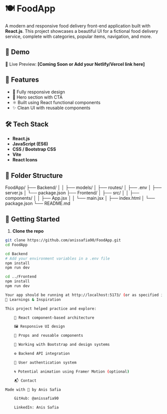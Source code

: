 # 🍽️ FoodApp

A modern and responsive food delivery front-end application built with **React.js**. This project showcases a beautiful UI for a fictional food delivery service, complete with categories, popular items, navigation, and more.

## 🌟 Demo

🚀 Live Preview: **[Coming Soon or Add your Netlify/Vercel link here]**

## 🔧 Features

- 🚀 Fully responsive design
- 🍔 Hero section with CTA
- ⚛️ Built using React functional components
- ✨ Clean UI with reusable components

## 🛠️ Tech Stack

- **React.js**
- **JavaScript (ES6)**
- **CSS / Bootstrap CSS**
- **Vite**
- **React Icons**

## 📂 Folder Structure

FoodApp/
├── Backend/
│
│ ├── models/
│ ├── routes/
│ ├── .env
│ ├── server.js
│ └── package.json
├── Frontend/
│ ├── src/
│ │ ├── components/
│ │ ├── App.jsx
│ │ └── main.jsx
│ ├── index.html
│ └── package.json
└── README.md

## 🚀 Getting Started

1. **Clone the repo**

```bash
git clone https://github.com/anissafia90/FoodApp.git
cd FoodApp

cd Backend
# Add your environment variables in a .env file
npm install
npm run dev

cd ../Frontend
npm install
npm run dev

Your app should be running at http://localhost:5173/ (or as specified in your terminal).
🧠 Learnings & Inspiration

This project helped practice and explore:

    🔧 React component-based architecture

    🖼️ Responsive UI design

    💬 Props and reusable components

    🧩 Working with Bootstrap and design systems

    ⚙️ Backend API integration

    🔐 User authentication system

    🌀 Potential animation using Framer Motion (optional)

    📬 Contact

Made with 💙 by Anis Safia

    GitHub: @anissafia90

    LinkedIn: Anis Safia
```
